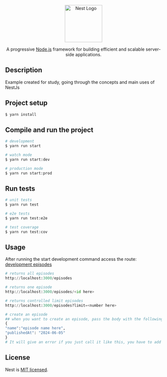 <p align="center">
  <a href="http://nestjs.com/" target="blank"><img src="https://nestjs.com/img/logo-small.svg" width="120" alt="Nest Logo" /></a>
</p>

[circleci-image]: https://img.shields.io/circleci/build/github/nestjs/nest/master?token=abc123def456
[circleci-url]: https://circleci.com/gh/nestjs/nest

  <p align="center">A progressive <a href="http://nodejs.org" target="_blank">Node.js</a> framework for building efficient and scalable server-side applications.</p>
  
## Description


Example created for study, going through the concepts and main uses of NestJs


## Project setup

```bash
$ yarn install
```

## Compile and run the project

```bash
# development
$ yarn run start

# watch mode
$ yarn run start:dev

# production mode
$ yarn run start:prod
```

## Run tests

```bash
# unit tests
$ yarn run test

# e2e tests
$ yarn run test:e2e

# test coverage
$ yarn run test:cov
```

## Usage

After running the start development command
access the route:  [development episodes](http://localhost:3000/episodes)



```python
# returns all episodes
http://localhost:3000/episodes

# returns one episode
http://localhost:3000/episodes/<id here>

# returns controlled limit episodes
http://localhost:3000/episodes?limit=<number here>

# create an episode
## when you want to create an episode, pass the body with the following values:
{
"name":"episode name here",
"publishedAt": "2024-06-05"
}
# It will give an error if you just call it like this, you have to add the key in the header: X-API-KEY with the value nest-is-awesome
```

## License

Nest is [MIT licensed](https://github.com/nestjs/nest/blob/master/LICENSE).
